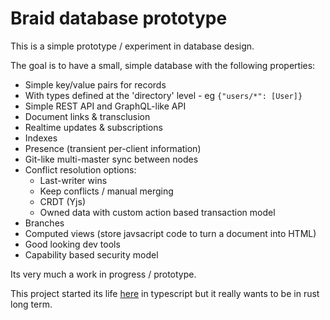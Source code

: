 # Braid database prototype

This is a simple prototype / experiment in database design.

The goal is to have a small, simple database with the following properties:

- Simple key/value pairs for records
- With types defined at the 'directory' level - eg `{"users/*": [User]}`
- Simple REST API and GraphQL-like API
- Document links & transclusion
- Realtime updates & subscriptions
- Indexes
- Presence (transient per-client information)
- Git-like multi-master sync between nodes
- Conflict resolution options:
  - Last-writer wins
  - Keep conflicts / manual merging
  - CRDT (Yjs)
  - Owned data with custom action based transaction model
- Branches
- Computed views (store javsacript code to turn a document into HTML)
- Good looking dev tools
- Capability based security model

Its very much a work in progress / prototype.

This project started its life [here](https://github.com/josephg/braid-kernel) in typescript but it really wants to be in
rust long term.